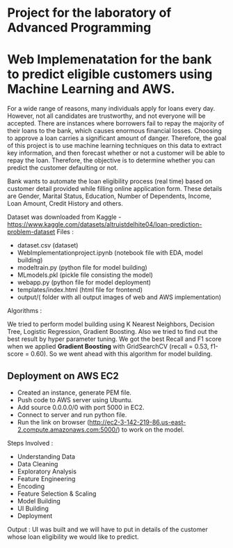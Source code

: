 # Project for the laboratory of Advanced Programming
# Web Implemenatation for the bank to predict eligible customers using Machine Learning and AWS.

For a wide range of reasons, many individuals apply for loans every day. However, not all candidates are trustworthy, and not everyone will be accepted. There are instances where borrowers fail to repay the majority of their loans to the bank, which causes enormous financial losses. Choosing to approve a loan carries a significant amount of danger. Therefore, the goal of this project is to use machine learning techniques on this data to extract key information, and then forecast whether or not a customer will be able to repay the loan. Therefore, the objective is to determine whether you can predict the customer defaulting or not.

Bank wants to automate the loan eligibility process (real time) based on customer detail provided while filling online application form. These details are Gender, Marital Status, Education, Number of Dependents, Income, Loan Amount, Credit History and others.

Dataset was downloaded from Kaggle - https://www.kaggle.com/datasets/altruistdelhite04/loan-prediction-problem-dataset
Files :
- dataset.csv (dataset) 
- WebImplementationproject.ipynb (notebook file with EDA, model building)
- modeltrain.py (python file for model building)
- MLmodels.pkl (pickle file consisting the model)
- webapp.py (python file for model deployment)
- templates/index.html (html file for frontend)
- output/( folder with all output images of web and AWS implementation)

Algorithms :

We tried to perform model building using K Nearest Neighbors, Decision Tree, Logistic Regression, Gradient Boosting. Also we tried to find out the best result by hyper parameter tuning. We got the best Recall and F1 score when we applied **Gradient Boosting** with GridSearchCV (recall = 0.53, f1-score = 0.60). So we went ahead with this algorithm for model building.

Deployment on AWS EC2
-
- Created an instance, generate PEM file.
- Push code to AWS server using Ubuntu.
- Add source 0.0.0.0/0 with port 5000 in EC2.
- Connect to server and run python file.
- Run the link on browser (http://ec2-3-142-219-86.us-east-2.compute.amazonaws.com:5000/) to work on the model.

Steps Involved : 
- Understanding Data
- Data Cleaning
- Exploratory Analysis
- Feature Engineering
- Encoding
- Feature Selection & Scaling
- Model Building
- UI Building
- Deployment

Output : 
UI was built and we will have to put in details of the customer whose loan eligibility we would like to predict.

